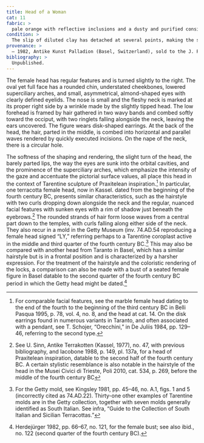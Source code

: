```yaml
---
title: Head of a Woman
cat: 11
fabric: > 
  pale orange with reflective inclusions and a dusty and purified consistency (Munsell 7.5 yr 8/4 8/6); the surface is covered with a layer of diluted clay.
condition: > 
  The slip of diluted clay has detached at several points, making the surface rough and worn, especially on the left side of the face. The left earring is missing.
provenance: > 
  – 1982, Antike Kunst Palladion (Basel, Switzerland), sold to the J. Paul Getty Museum, 1982.
bibliography: >
  Unpublished.
---
```

The female head has regular features and is turned slightly to the
right. The oval yet full face has a rounded chin, understated
cheekbones, lowered superciliary arches, and small, asymmetrical,
almond-shaped eyes with clearly defined eyelids. The nose is small and
the fleshy neck is marked at its proper right side by a wrinkle made by
the slightly tipped head. The low forehead is framed by hair gathered in
two wavy bands and combed softly toward the occiput, with two ringlets
falling alongside the neck, leaving the ears uncovered. The figure wears
disk-shaped earrings. At the back of the head, the hair, parted in the
middle, is combed into horizontal and parallel waves rendered by quickly
executed incisions. On the nape of the neck, there is a circular hole.

The softness of the shaping and rendering, the slight turn of the head,
the barely parted lips, the way the eyes are sunk into the orbital
cavities, and the prominence of the superciliary arches, which emphasize
the intensity of the gaze and accentuate the pictorial surface values,
all place this head in the context of Tarentine sculpture of Praxitelean
inspiration.[^1] In particular, one terracotta female head, now in
Kassel. dated from the beginning of the fourth century <span
class="smcaps">BC</span>, presents similar
characteristics, such as the hairstyle with two curls dropping down
alongside the neck and the regular, nuanced facial features with sunken
eyes with a rim of shadow just beneath the eyebrows.[^2] The rounded
strands of hair form loose waves from a central part down to the
temples, with curls falling along either side of the neck. They also
recur in a mold in the Getty Museum (inv. 74.AD.54 reproducing a female
head signed “LY,” referring perhaps to a Tarentine coroplast active in
the middle and third quarter of the fourth century <span
class="smcaps">BC.</span>[^3] This may also be
compared with another head from Taranto in Basel, which has a similar
hairstyle but is in a frontal position and is characterized by a harsher
expression. For the treatment of the hairstyle and the coloristic
rendering of the locks, a comparison can also be made with a bust of a
seated female figure in Basel datable to the second quarter of the
fourth century <span class="smcaps">BC</span> period
in which the Getty head might be dated<span
class="smcaps">.</span>[^4]

[^1]: For comparable facial features, see the marble female head dating
    to the end of the fourth to the beginning of the third century <span
    class="smcaps">BC</span> in <span
    class="smcaps">Belli Pasqua</span> 1995, p. 78,
    vol. 4, no. 8, and the head at cat. 14. On the disk earrings found
    in numerous variants in Taranto, and often associated with a
    pendant, see T. Schojer, “Orecchini,” in <span
    class="smcaps">De Juliis</span> 1984, pp. 129–46,
    referring to the second type.

[^2]: See U. Sinn, Antike Terrakotten (Kassel, 1977), no. 47, with
    previous bibliography, and <span
    class="smcaps">Iacobone</span> 1988, p. 149, pl.
    137a, for a head of Praxitelean inspiration, datable to the second
    half of the fourth century <span
    class="smcaps">BC.</span> A certain stylistic
    resemblance is also notable in the hairstyle of the head in the
    Musei Civici di Trieste, Poli 2010, cat. 534, p. 269, before the
    middle of the fourth century <span
    class="smcaps">BC</span>

[^3]: For the Getty mold, see <span
    class="smcaps">Kingsley</span> 1981, pp. 45–46,
    no. A.1, figs. 1 and 5 (incorrectly cited as 74.AD.22). Thirty-one
    other examples of Tarentine molds are in the Getty collection,
    together with seven molds generally identified as South Italian. See
    infra, “Guide to the Collection of South Italian and Sicilian
    Terracottas.”

[^4]: <span class="smcaps">Herdejürger</span> 1982,
    pp. 66–67, no. 121, for the female bust; see also ibid., no. 122
    (second quarter of the fourth century <span
    class="smcaps">BC</span>).
